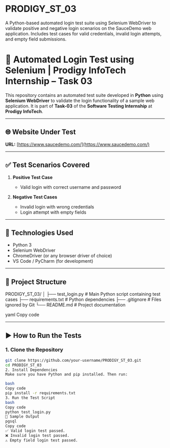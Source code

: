 # PRODIGY_ST_03
A Python-based automated login test suite using Selenium WebDriver to validate positive and negative login scenarios on the SauceDemo web application. Includes test cases for valid credentials, invalid login attempts, and empty field submissions.
# 🚀 Automated Login Test using Selenium | Prodigy InfoTech Internship – Task 03

This repository contains an automated test suite developed in **Python** using **Selenium WebDriver** to validate the login functionality of a sample web application. It is part of **Task-03** of the **Software Testing Internship** at **Prodigy InfoTech**.

---

## 🌐 Website Under Test

**URL:** [https://www.saucedemo.com/](https://www.saucedemo.com/)

---

## ✅ Test Scenarios Covered

1. **Positive Test Case**
   - Valid login with correct username and password

2. **Negative Test Cases**
   - Invalid login with wrong credentials
   - Login attempt with empty fields

---

## 🧰 Technologies Used

- Python 3
- Selenium WebDriver
- ChromeDriver (or any browser driver of choice)
- VS Code / PyCharm (for development)

---

## 📁 Project Structure

PRODIGY_ST_03/
│
├── test_login.py # Main Python script containing test cases
├── requirements.txt # Python dependencies
├── .gitignore # Files ignored by Git
└── README.md # Project documentation

yaml
Copy code

---

## ▶️ How to Run the Tests

### 1. Clone the Repository
```bash
git clone https://github.com/your-username/PRODIGY_ST_03.git
cd PRODIGY_ST_03
2. Install Dependencies
Make sure you have Python and pip installed. Then run:

bash
Copy code
pip install -r requirements.txt
3. Run the Test Script
bash
Copy code
python test_login.py
🧪 Sample Output
pgsql
Copy code
✅ Valid login test passed.
❌ Invalid login test passed.
⚠️ Empty field login test passed.
